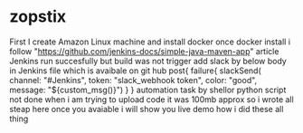 # zopstix
First I create Amazon Linux machine and install docker
once docker install i follow "https://github.com/jenkins-docs/simple-java-maven-app" article
Jenkins run succesfully but build was not trigger
add slack by below body in Jenkins file which is avaibale on git hub
post{
        failure{
            slackSend( channel: "#Jenkins", token: "slack_webhook token", color: "good", message: "${custom_msg()}")
        }
    }
automation task by shellor python script not done
when i am trying to upload code it was 100mb approx so i wrote all steap here
once you avaiable i will show you live demo how i did these all thing
